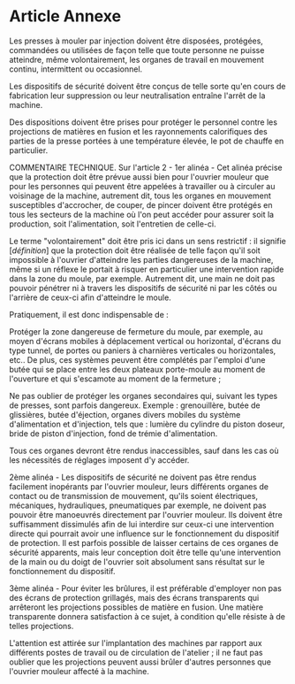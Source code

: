 # Article Annexe

Les presses à mouler par injection doivent être disposées, protégées, commandées ou utilisées de façon telle que toute personne ne puisse atteindre, même volontairement, les organes de travail en mouvement continu, intermittent ou occasionnel.

Les dispositifs de sécurité doivent être conçus de telle sorte qu'en cours de fabrication leur suppression ou leur neutralisation entraîne l'arrêt de la machine.

Des dispositions doivent être prises pour protéger le personnel contre les projections de matières en fusion et les rayonnements calorifiques des parties de la presse portées à une température élevée, le pot de chauffe en particulier.

COMMENTAIRE TECHNIQUE.    Sur l'article 2 - 1er alinéa - Cet alinéa précise que la protection doit être prévue aussi bien pour l'ouvrier mouleur que pour les personnes qui peuvent être appelées à travailler ou à circuler au voisinage de la machine, autrement dit, tous les organes en mouvement susceptibles d'accrocher, de couper, de pincer doivent être protégés en tous les secteurs de la machine où l'on peut accéder pour assurer soit la production, soit l'alimentation, soit l'entretien de celle-ci.

Le terme "volontairement" doit être pris ici dans un sens restrictif : il signifie [*définition*] que la protection doit être réalisée de telle façon qu'il soit impossible à l'ouvrier d'atteindre les parties dangereuses de la machine, même si un réflexe le portait à risquer en particulier une intervention rapide dans la zone du moule, par exemple. Autrement dit, une main ne doit pas pouvoir pénétrer ni à travers les dispositifs de sécurité ni par les côtés ou l'arrière de ceux-ci afin d'atteindre le moule.

Pratiquement, il est donc indispensable de :

Protéger la zone dangereuse de fermeture du moule, par exemple, au moyen d'écrans mobiles à déplacement vertical ou horizontal, d'écrans du type tunnel, de portes ou paniers à charnières verticales ou horizontales, etc.. De plus, ces systèmes peuvent être complétés par l'emploi d'une butée qui se place entre les deux plateaux porte-moule au moment de l'ouverture et qui s'escamote au moment de la fermeture ;

Ne pas oublier de protéger les organes secondaires qui, suivant les types de presses, sont parfois dangereux. Exemple : grenouillère, butée de glissières, butée d'éjection, organes divers mobiles du système d'alimentation et d'injection, tels que : lumière du cylindre du piston doseur, bride de piston d'injection, fond de trémie d'alimentation.

Tous ces organes devront être rendus inaccessibles, sauf dans les cas où les nécessités de réglages imposent d'y accéder.

2ème alinéa - Les dispositifs de sécurité ne doivent pas être rendus facilement inopérants par l'ouvrier mouleur, leurs différents organes de contact ou de transmission de mouvement, qu'ils soient électriques, mécaniques, hydrauliques, pneumatiques par exemple, ne doivent pas pouvoir être manoeuvrés directement par l'ouvrier mouleur. Ils doivent être suffisamment dissimulés afin de lui interdire sur ceux-ci une intervention directe qui pourrait avoir une influence sur le fonctionnement du dispositif de protection. Il est parfois possible de laisser certains de ces organes de sécurité apparents, mais leur conception doit être telle qu'une intervention de la main ou du doigt de l'ouvrier soit absolument sans résultat sur le fonctionnement du dispositif.

3ème alinéa - Pour éviter les brûlures, il est préférable d'employer non pas des écrans de protection grillagés, mais des écrans transparents qui arrêteront les projections possibles de matière en fusion. Une matière transparente donnera satisfaction à ce sujet, à condition qu'elle résiste à de telles projections.

L'attention est attirée sur l'implantation des machines par rapport aux différents postes de travail ou de circulation de l'atelier ; il ne faut pas oublier que les projections peuvent aussi brûler d'autres personnes que l'ouvrier mouleur affecté à la machine.
